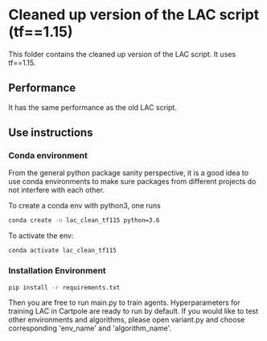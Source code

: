 # Cleaned up version of the LAC script (tf==1.15)

This folder contains the cleaned up version of the LAC script. It uses tf==1.15.

## Performance

It has the same performance as the old LAC script.

## Use instructions

### Conda environment

From the general python package sanity perspective, it is a good idea to use conda environments to make sure packages from different projects do not interfere with each other.

To create a conda env with python3, one runs

```bash
conda create -n lac_clean_tf115 python=3.6
```

To activate the env:

```
conda activate lac_clean_tf115
```

### Installation Environment

```bash
pip install -r requirements.txt
```

Then you are free to run main.py to train agents. Hyperparameters for training LAC in Cartpole are ready to run by default. If you would like to test other environments and algorithms, please open variant.py and choose corresponding 'env_name' and 'algorithm_name'.
